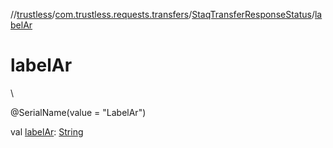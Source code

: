 //[trustless](../../../index.md)/[com.trustless.requests.transfers](../index.md)/[StaqTransferResponseStatus](index.md)/[labelAr](label-ar.md)

# labelAr

\

@SerialName(value = &quot;LabelAr&quot;)

val [labelAr](label-ar.md): [String](https://kotlinlang.org/api/latest/jvm/stdlib/kotlin/-string/index.html)
